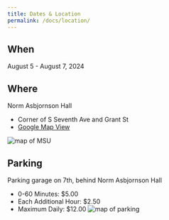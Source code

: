 ```yaml
---
title: Dates & Location
permalink: /docs/location/
---
```


## When
August 5 - August 7, 2024

## Where
Norm Asbjornson Hall
- Corner of S Seventh Ave and Grant St
- [Google Map View](https://maps.app.goo.gl/BHnRYyNoxriL2SRy9)

![map of MSU](../images/map.png)

## Parking
Parking garage on 7th, behind Norm Asbjornson Hall

- 0\-60 Minutes: $5.00
- Each Additional Hour: $2.50 
- Maximum Daily: $12.00
![map of parking](../images/parking.png)